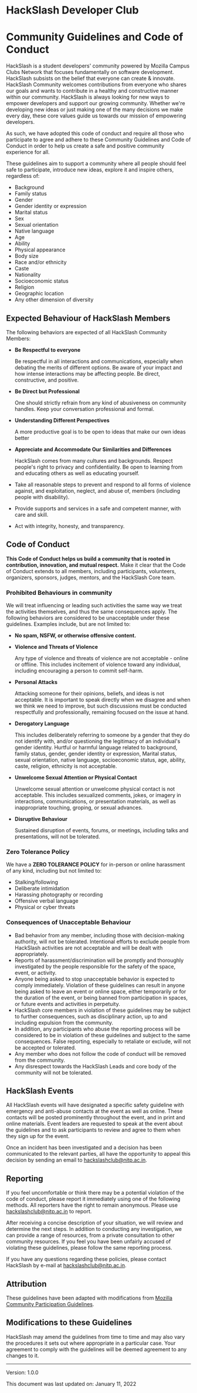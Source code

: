# HackSlash Developer Club

# Community Guidelines and Code of Conduct

HackSlash is a student developers&#39; community powered by Mozilla Campus Clubs Network that focuses fundamentally on software development. HackSlash subsists on the belief that everyone can create &amp; innovate. HackSlash Community welcomes contributions from everyone who shares our goals and wants to contribute in a healthy and constructive manner within our community. HackSlash is always looking for new ways to empower developers and support our growing community. Whether we&#39;re developing new ideas or just making one of the many decisions we make every day, these core values guide us towards our mission of empowering developers.

As such, we have adopted this code of conduct and require all those who participate to agree and adhere to these Community Guidelines and Code of Conduct in order to help us create a safe and positive community experience for all.

These guidelines aim to support a community where all people should feel safe to participate, introduce new ideas, explore it and inspire others, regardless of:

- Background
- Family status
- Gender
- Gender identity or expression
- Marital status
- Sex
- Sexual orientation
- Native language
- Age
- Ability
- Physical appearance
- Body size
- Race and/or ethnicity
- Caste
- Nationality
- Socioeconomic status
- Religion
- Geographic location
- Any other dimension of diversity

## Expected Behaviour of HackSlash Members

The following behaviors are expected of all HackSlash Community Members:

- **Be Respectful to everyone**

    Be respectful in all interactions and communications, especially when debating the merits of different options. Be aware of your impact and how intense interactions may be affecting people. Be direct, constructive, and positive.

- **Be Direct but Professional**

    One should strictly refrain from any kind of abusiveness on community handles. Keep your conversation professional and formal.

- **Understanding Different Perspectives**

    A more productive goal is to be open to ideas that make our own ideas better

- **Appreciate and Accommodate Our Similarities and Differences**

    HackSlash comes from many cultures and backgrounds. Respect people&#39;s right to privacy and confidentiality. Be open to learning from and educating others as well as educating yourself.

- Take all reasonable steps to prevent and respond to all forms of violence against, and exploitation, neglect, and abuse of, members (including people with disability).

- Provide supports and services in a safe and competent manner, with care and skill.

- Act with integrity, honesty, and transparency.


## Code of Conduct

**This Code of Conduct helps us build a community that is rooted in contribution, innovation, and mutual respect.** Make it clear that the Code of Conduct extends to all members, including participants, volunteers, organizers, sponsors, judges, mentors, and the HackSlash Core team.

### Prohibited Behaviours in community

We will treat influencing or leading such activities the same way we treat the activities themselves, and thus the same consequences apply. The following behaviors are considered to be unacceptable under these guidelines. Examples include, but are not limited to:

- **No spam, NSFW, or otherwise offensive content.**

- **Violence and Threats of Violence**

    Any type of violence and threats of violence are not acceptable - online or offline. This includes incitement of violence toward any individual, including encouraging a person to commit self-harm.

- **Personal Attacks**

    Attacking someone for their opinions, beliefs, and ideas is not acceptable. It is important to speak directly when we disagree and when we think we need to improve, but such discussions must be conducted respectfully and professionally, remaining focused on the issue at hand.

- **Derogatory Language**

    This includes deliberately referring to someone by a gender that they do not identify with, and/or questioning the legitimacy of an individual&#39;s gender identity. Hurtful or harmful language related to background, family status, gender, gender identity or expression, Marital status, sexual orientation, native language, socioeconomic status, age, ability, caste, religion, ethnicity is not acceptable.

- **Unwelcome Sexual Attention or Physical Contact**

    Unwelcome sexual attention or unwelcome physical contact is not acceptable. This includes sexualized comments, jokes, or imagery in interactions, communications, or presentation materials, as well as inappropriate touching, groping, or sexual advances.

- **Disruptive Behaviour**

    Sustained disruption of events, forums, or meetings, including talks and presentations, will not be tolerated.


### Zero Tolerance Policy

We have a **ZERO TOLERANCE POLICY** for in-person or online harassment of any kind, including but not limited to:

- Stalking/following
- Deliberate intimidation
- Harassing photography or recording
- Offensive verbal language
- Physical or cyber threats


### Consequences of Unacceptable Behaviour

- Bad behavior from any member, including those with decision-making authority, will not be tolerated. Intentional efforts to exclude people from HackSlash activities are not acceptable and will be dealt with appropriately.
- Reports of harassment/discrimination will be promptly and thoroughly investigated by the people responsible for the safety of the space, event, or activity.
- Anyone being asked to stop unacceptable behavior is expected to comply immediately. Violation of these guidelines can result in anyone being asked to leave an event or online space, either temporarily or for the duration of the event, or being banned from participation in spaces, or future events and activities in perpetuity.
- HackSlash core members in violation of these guidelines may be subject to further consequences, such as disciplinary action, up to and including expulsion from the community.
- In addition, any participants who abuse the reporting process will be considered to be in violation of these guidelines and subject to the same consequences. False reporting, especially to retaliate or exclude, will not be accepted or tolerated.
- Any member who does not follow the code of conduct will be removed from the community.
- Any disrespect towards the HackSlash Leads and core body of the community will not be tolerated.


## HackSlash Events

All HackSlash events will have designated a specific safety guideline with emergency and anti-abuse contacts at the event as well as online. These contacts will be posted prominently throughout the event, and in print and online materials. Event leaders are requested to speak at the event about the guidelines and to ask participants to review and agree to them when they sign up for the event.

Once an incident has been investigated and a decision has been communicated to the relevant parties, all have the opportunity to appeal this decision by sending an email to [hackslashclub@nitp.ac.in](mailto:hackslashclub@nitp.ac.in).


## Reporting

If you feel uncomfortable or think there may be a potential violation of the code of conduct, please report it immediately using one of the following methods. All reporters have the right to remain anonymous. Please use [hackslashclub@nitp.ac.in](mailto:hackslashclub@nitp.ac.in) to report.

After receiving a concise description of your situation, we will review and determine the next steps. In addition to conducting any investigation, we can provide a range of resources, from a private consultation to other community resources. If you feel you have been unfairly accused of violating these guidelines, please follow the same reporting process.

If you have any questions regarding these policies, please contact HackSlash by e-mail at [hackslashclub@nitp.ac.in](mailto:hackslashclub@nitp.ac.in).


## Attribution

These guidelines have been adapted with modifications from [Mozilla Community Participation Guidelines](https://www.mozilla.org/en-US/about/governance/policies/participation/).

## Modifications to these Guidelines

HackSlash may amend the guidelines from time to time and may also vary the procedures it sets out where appropriate in a particular case. Your agreement to comply with the guidelines will be deemed agreement to any changes to it.

---

Version: 1.0.0

This document was last updated on: January 11, 2022
